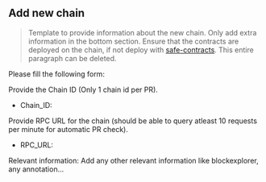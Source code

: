 ## Add new chain

> Template to provide information about the new chain. Only add extra information in the bottom section. Ensure that the contracts are deployed on the chain, if not deploy with [safe-contracts](https://github.com/safe-global/safe-contracts). This entire paragraph can be deleted.

Please fill the following form:

Provide the Chain ID (Only 1 chain id per PR).
- Chain_ID: 

Provide RPC URL for the chain (should be able to query atleast 10 requests per minute for automatic PR check).
- RPC_URL: 

Relevant information:
Add any other relevant information like blockexplorer, any annotation...
